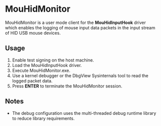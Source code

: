 # MouHidMonitor

MouHidMonitor is a user mode client for the **MouHidInputHook** driver which enables the logging of mouse input data packets in the input stream of HID USB mouse devices.

## Usage

1. Enable test signing on the host machine.
2. Load the MouHidInputHook driver.
3. Execute MouHidMonitor.exe.
4. Use a kernel debugger or the DbgView Sysinternals tool to read the logged packet data.
5. Press **ENTER** to terminate the MouHidMonitor session.

## Notes

* The debug configuration uses the multi-threaded debug runtime library to reduce library requirements.
